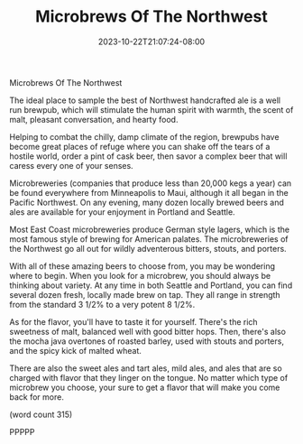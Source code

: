 ﻿---
title: "Microbrews Of The Northwest"
date: 2023-10-22T21:07:24-08:00
description: "Microbrews Tips for Web Success"
featured_image: "/images/Microbrews.jpg"
tags: ["Microbrews"]
---

Microbrews Of The Northwest

The ideal place to sample the best of Northwest
handcrafted ale is a well run brewpub, which will
stimulate the human spirit with warmth, the scent
of malt, pleasant conversation, and hearty food.

Helping to combat the chilly, damp climate of 
the region, brewpubs have become great places of
refuge where you can shake off the tears of a 
hostile world, order a pint of cask beer, then
savor a complex beer that will caress every one
of your senses.

Microbreweries (companies that produce less than
20,000 kegs a year) can be found everywhere from
Minneapolis to Maui, although it all began in the
Pacific Northwest.  On any evening, many dozen
locally brewed beers and ales are available for
your enjoyment in Portland and Seattle.

Most East Coast microbreweries produce German
style lagers, which is the most famous style of
brewing for American palates.  The microbreweries
of the Northwest go all out for wildly adventerous
bitters, stouts, and porters.

With all of these amazing beers to choose from,
you may be wondering where to begin.  When you 
look for a microbrew, you should always be 
thinking about variety.  At any time in both 
Seattle and Portland, you can find several dozen
fresh, locally made brew on tap.  They all range
in strength from the standard 3 1/2% to a very
potent 8 1/2%.

As for the flavor, you'll have to taste it for
yourself.  There's the rich sweetness of malt, 
balanced well with good bitter hops.  Then, there's
also the mocha java overtones of roasted barley,
used with stouts and porters, and the spicy kick
of malted wheat.

There are also the sweet ales and tart ales, 
mild ales, and ales that are so charged with flavor
that they linger on the tongue.  No matter which
type of microbrew you choose, your sure to get
a flavor that will make you come back for more.

(word count 315)

PPPPP
